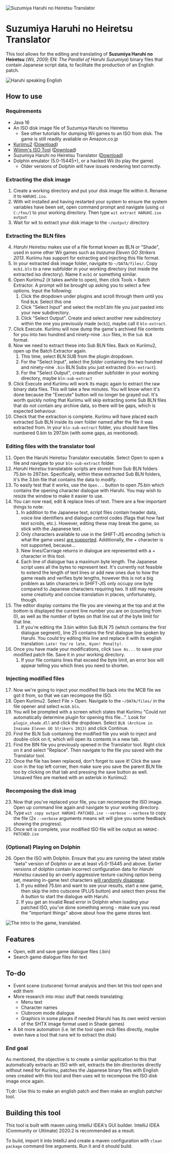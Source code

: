 ![Suzumiya Haruhi no Heiretsu Translator](images/Banner.png)
# Suzumiya Haruhi no Heiretsu Translator
This tool allows for the editing and translating of **Suzumiya Haruhi no Heiretsu** (_Wii, 2009;_ EN: _The Parallel of Haruhi Suzumiya_) binary files that contain Japanese script data, to facilitate the production of an English patch.

![Haruhi speaking English](images/Screenshot-1.png)

## How to use
### Requirements
* Java 16
* An ISO disk image file of Suzumiya Haruhi no Heiretsu
  * See other tutorials for dumping Wii games to an ISO from disk. The game is still readily available on Amazon.co.jp
* [Kuriimu2](https://github.com/FanTranslatorsInternational/Kuriimu2) ([Download](https://github.com/FanTranslatorsInternational/Kuriimu2/releases))
* [Wiimm's ISO Tool](https://wit.wiimm.de/) ([Download](https://wit.wiimm.de/download.html))
* Suzumiya Haruhi no Heiretsu Translator ([Download](https://github.com/WiIIiam278/HaruhiHeiretsuTranslator/releases/))
* Dolphin emulator (5.0-15445+), or a hacked Wii (to play the game)
  * Older versions of Dolphin will have issues rendering text correctly.

### Extracting the disk image
1. Create a working directory and put your disk image file within it. Rename it to `HARUHI.iso`.
2. With wit installed and having restarted your system to ensure the system variables have been set, open command prompt and navigate (using `cd C:/foo/`) to your working directory. Then type `wit extract HARUHI.iso output`
3. Wait for wit to extract your disk image to the `~/output/` directory

### Extracting the BLN files
4. _Haruhi Heiretsu_ makes use of a file format known as BLN or "Shade", used in some other Wii games such as _Inazuma Eleven GO Strikers 2013_. Kuriimu has support for extracting and injecting this file format.
5. In your extracted disk image folder, navigate to `~/DATA/files/`. Copy `mcb1.bln` to a new subfolder in your working directory (not inside the extracted iso directory). Name it `mcb1` or something similar.
6. Open Kuriimu2 (it takes awhile to open), then click Tools > Batch Extractor. A prompt will be brought up asking you to select a few options. Input the following:
   1. Click the dropdown under plugins and scroll through them until you find `BLN`. Select this one
   2. Click "Select Input" and select the mcb1.bln file you just pasted into your new subdirectory.
   3. Click "Select Output". Create and select another new subdirectory within the one you previously made (`mcb1`), maybe call it `bln-extract`.
7. Click Execute. Kuriimu will now dump the game's archived file contents for you into two hundred and ninety-nine `.bin` files, in the `Sub BLN` format.
8. Now we need to extract these into Sub BLN files. Back on Kuriimu2, open up the Batch Extractor again.
   1. This time, select BLN SUB from the plugin dropdown.
   2. For the "Select Input", select the _folder_ containing the two hundred and ninety-nine `.bin` BLN Subs you just extracted (`bln-extract`).
   3. For the "Select Output", create another subfolder in your working directory, maybe `bln-sub-extract`
9. Click Execute and Kuriimu will work its magic again to extract the raw binary data files. This will take a few minutes. You will know when it's done because the "Execute" button will no longer be grayed out. It's worth quickly noting that Kuriimu will skip extracting some Sub BLN files that do not contain any archive data, so there will be gaps, which is expected behaviour.
10. Check that the extraction is complete. Kuriimu will have placed each extracted Sub BLN inside its own folder named after the file it was extracted from. In your `bln-sub-extract` folder, you should have files numbered 0.bin to 297.bin (with some gaps, as mentioned).

### Editing files with the translator tool
11. Open the Haruhi Heiretsu Translator executable. Select Open to open a file and navigate to your `bln-sub-extract` folder.
12. _Haruhi Heiretsu_ translatable scripts are stored from Sub BLN folders 75.bin to 297.bin. Specifically, within these extracted Sub BLN folders, it's the 3.bin file that contains the data to modify.
13. To easily test that it works, use the `Open...` button to open 75.bin which contains the opening character dialogue with Haruhi. You may wish to resize the window to make it easier to use.
14. You can now read, edit & replace lines of text. There are a few important things to note:
    1. In addition to the Japanese text, script files contain header data, voice line identifiers and dialogue control codes (flags that how fast text scrolls, etc.). However, editing these may break the game, so stick with the Japanese text. 
    2. Only characters available to use in the SHIFT-JIS encoding (which is what the game uses) [are supported](https://uic.io/en/charset/show/cp932/). Additionally, the + character is not supported, because...
    3. New lines/Carriage returns in dialogue are represented with a + character in this tool.
    4. Each line of dialogue has a maximum byte length. The Japanese script uses all the bytes to represent text. It's currently not feasible to extend the length of text lines or add new ones due to how the game reads and verifies byte lengths, however this is not a big problem as latin characters in SHIFT-JIS only occupy one byte compared to Japanese characters requiring two. It still may require some creativity and concise translation in places, unfortunately, though.
15. The editor display contains the file you are viewing at the top and at the bottom is displayed the current line number you are on (counting from 0), as well as the number of bytes on that line out of the byte limit for that line.
    1. If you're editing the 3.bin within Sub BLN 75 (which contains the first dialogue segment), line 25 contains the first dialogue line spoken by Haruhi. You could try editing this line and replace it with its english translation: `Late! You're late, Kyon! Penalty!`.
16. Once you have made your modifications, click `Save As...` to save your modified patch file. Save it in your working directory.
    1. If your file contains lines that exceed the byte limit, an error box will appear telling you which lines you need to shorten.

### Injecting modified files
17. Now we're going to inject your modified file back into the MCB file we got it from, so that we can recompose the ISO. 
18. Open Kuriimu2. Select File > Open. Navigate to the `~/DATA/files/` in the file opener and select `mcb0.bln`.
19. You will be prompted with a screen which states that Kuriimu "Could not automatically determine plugin for opening this file...". Look for `plugin_shade.dll` and click the dropdown. Select `BLN (Archive in Inazuma Eleven GO Strikers 2013)` and click Continue.
20. Find the BLN Sub containing the modified file you wish to inject and double-click on it, which will open its contents in a new tab.
21. Find the BIN file you previously opened in the Translator tool. Right click on it and select "Replace". Then navigate to the file you saved with the Translator tool.
22. Once the file has been replaced, don't forget to save it! Click the save icon in the top left corner, then make sure you save the parent BLN file too by clicking on that tab and pressing the save button as well. Unsaved files are marked with an asterisk in Kuriimu2.

### Recomposing the disk imag
23. Now that you've replaced your file, you can recompose the ISO image. Open up command line again and navigate to your working directory.
24. Type `wit copy output HARUHI-PATCHED.iso --verbose --verbose` to copy the file (2x `--verbose` arguments means wit will give you some feedback showing the progress).
25. Once wit is complete, your modified ISO file will be output as `HARUHI-PATCHED.iso`

### (Optional) Playing on Dolphin
26. Open the ISO with Dolphin. Ensure that you are running the latest stable "beta" version of Dolphin or are at least v5.0-15445 and above. Earlier versions of dolphin contain incorrect configuration data for _Haruhi Heiretsu_ caused by an overly aggressive texture caching option being set, meaning in-game text characters [will randomly disappear](https://bugs.dolphin-emu.org/issues/12722).
    1. If you edited 75.bin and want to see your results, start a new game, then skip the intro cutscene (PLUS button) and select then press the A button to start the dialogue with Haruhi.
    2. If you get an Invalid Read error in Dolphin when loading your patched ISO, you've done something wrong - make sure you read the "important things" above about how the game stores text.

![The intro to the game, translated.](images/Screenshot-2.png)

## Features
* Open, edit and save game dialogue files (.bin)
* Search game dialogue files for text

## To-do
* Event scene (cutscene) format analysis and then let this tool open and edit them
* More research into misc stuff that needs translating:
  * Menu text
  * Character names
  * Clubroom mode dialogue
  * Graphics in some places if needed (Haruhi has its own weird version of the SHTX image format used in Shade games)
* A bit more automation (i.e. let the tool open mcb files directly, maybe even have a tool that runs wit to extract the disk)

### End goal
As mentioned, the objective is to create a similar application to this that automatically extracts an ISO with wit, extracts the bln directories directly without need for Kuriimu, patches the Japanese binary files with English ones created with this tool and then uses wit to recompose the ISO disk image once again.

Tl;dr: Use this to make an english patch and then make an english patcher tool.

## Building this tool
This tool is built with maven using IntelliJ IDEA's GUI builder. IntelliJ IDEA (Community or Ultimate) 2020.2 is recommended as a result.

To build, import it into IntelliJ and create a maven configuration with `clean package` command line arguments. Run it and it should build.